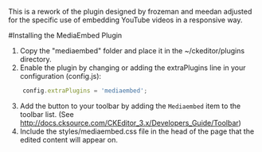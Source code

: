 This is a rework of the plugin designed by frozeman and meedan adjusted for
the specific use of embedding YouTube videos in a responsive way.

#Installing the MediaEmbed Plugin

1. Copy the "mediaembed" folder and place it in the ~/ckeditor/plugins directory.
2. Enable the plugin by changing or adding the extraPlugins line in your configuration (config.js):
```JavaScript
    config.extraPlugins = 'mediaembed';
```
3. Add the button to your toolbar by adding the `Mediaembed` item to the toolbar list.
(See http://docs.cksource.com/CKEditor_3.x/Developers_Guide/Toolbar)
4. Include the styles/mediaembed.css file in the head of the page that the edited content will appear on.

